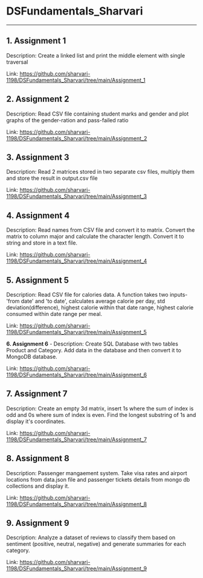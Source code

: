 # DSFundamentals_Sharvari
----


**1. Assignment 1**
   -
   Description: Create a linked list and print the middle element with single traversal
   
   Link: https://github.com/sharvari-1198/DSFundamentals_Sharvari/tree/main/Assignment_1

**2. Assignment 2**
   -
   Description: Read CSV file containing student marks and gender and plot graphs of the gender-ration and pass-failed ratio
   
   Link: https://github.com/sharvari-1198/DSFundamentals_Sharvari/tree/main/Assignment_2

**3. Assignment 3**
   -
   Description: Read 2 matrices stored in two separate csv files, multiply them and store the result in output.csv file
   
   Link: https://github.com/sharvari-1198/DSFundamentals_Sharvari/tree/main/Assignment_3

**4. Assignment 4**
   -
   Description: Read names from CSV file and convert it to matrix. Convert the matrix to column major and calculate the character length. Convert it to string and store in a text file.
   
   Link: https://github.com/sharvari-1198/DSFundamentals_Sharvari/tree/main/Assignment_4

**5. Assignment 5**
   -
   Description: Read CSV file for calories data. A function takes two inputs- 'from date' and 'to date', calculates average calorie per day, std deviation(difference), highest calorie within that date range, highest calorie consumed within date range per meal.
   
   Link: https://github.com/sharvari-1198/DSFundamentals_Sharvari/tree/main/Assignment_5

**6. Assignment 6**
    -
    Description: Create SQL Database with two tables Product and Category. Add data in the database and then convert it to MongoDB database.
    
  Link: https://github.com/sharvari-1198/DSFundamentals_Sharvari/tree/main/Assignment_6

**7. Assignment 7**
-
   Description: Create an empty 3d matrix, insert 1s where the sum of index is odd and 0s where sum of index is even. Find the longest substring of 1s and display it's coordinates.
   
   Link: https://github.com/sharvari-1198/DSFundamentals_Sharvari/tree/main/Assignment_7

**8. Assignment 8**
-
   Description: Passenger mangaement system. Take visa rates and airport locations from data.json file and passenger tickets details from mongo db collections and display it.
   
   Link: https://github.com/sharvari-1198/DSFundamentals_Sharvari/tree/main/Assignment_8

**9. Assignment 9**
-
Description: Analyze a dataset of reviews to classify them based on sentiment (positive, neutral, negative) and generate summaries for each category.
   
   Link: https://github.com/sharvari-1198/DSFundamentals_Sharvari/tree/main/Assignment_9
